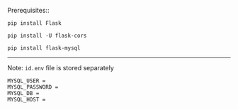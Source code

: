 Prerequisites::

`pip install Flask`

`pip install -U flask-cors`

`pip install flask-mysql`
***
Note: `id.env` file is stored separately

```
MYSQL_USER =  
MYSQL_PASSWORD = 
MYSQL_DB = 
MYSQL_HOST = 
```